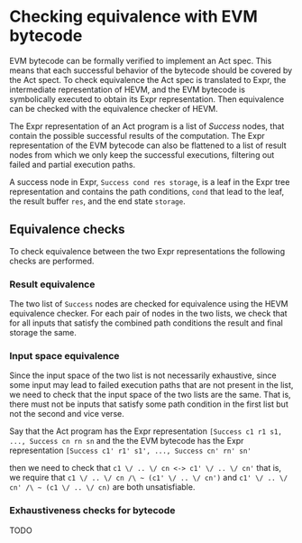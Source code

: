 # Checking equivalence with EVM bytecode

EVM bytecode can be formally verified to implement an Act spec. This
means that each successful behavior of the bytecode should be covered
by the Act spect. To check equivalence the Act spec is translated to
Expr, the intermediate representation of HEVM, and the EVM bytecode is
symbolically executed to obtain its Expr representation. Then
equivalence can be checked with the equivalence checker of HEVM.

The Expr representation of an Act program is a list of *Success*
nodes, that contain the possible successful results of the
computation. The Expr representation of the EVM bytecode can also be
flattened to a list of result nodes from which we only keep the
successful executions, filtering out failed and partial execution
paths.

A success node in Expr, `Success cond res storage`, is a leaf in the
Expr tree representation and contains the path conditions, `cond` that
lead to the leaf, the result buffer `res`, and the end state
`storage`.


## Equivalence checks 
To check equivalence between the two Expr representations the
following checks are performed. 

### Result equivalence
The two list of `Success` nodes are checked for equivalence using
the HEVM equivalence checker. For each pair of nodes in the two lists,
we check that for all inputs that satisfy the combined path conditions the
result and final storage the same. 

### Input space equivalence
Since the input space of the two list is not necessarily exhaustive,
since some input may lead to failed execution paths that are not
present in the list, we need to check that the input space of the two
lists are the same. That is, there must not be inputs that satisfy
some path condition in the first list but not the second and vice verse. 

Say that the Act program has the Expr representation 
`[Success c1 r1 s1, ..., Success cn rn sn`
and the the EVM bytecode has the Expr representation 
`[Success c1' r1' s1', ..., Success cn' rn' sn'`

then we need to check that `c1 \/ .. \/ cn <-> c1' \/ .. \/ cn'` that
is, we require that `c1 \/ .. \/ cn /\ ~ (c1' \/ .. \/ cn')` and `c1'
\/ .. \/ cn' /\ ~ (c1 \/ .. \/ cn)` are both unsatisfiable.

### Exhaustiveness checks for bytecode
TODO
